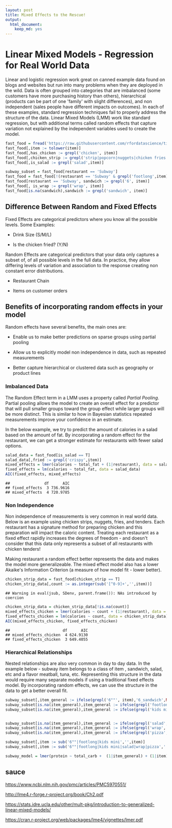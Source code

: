 ```yaml
---
layout: post
title: Mixed Effects to the Rescue!
output: 
  html_document: 
    keep_md: yes
---
```




# Linear Mixed Models - Regression for Real World Data

Linear and logistic regression work great on canned example data found on blogs and websites but
run into many problems when they are deployed in the wild.  Data is often grouped into categories 
that are imbalanced (some customers have more purchasing history than others), hierarchical 
(products can be part of one 'family' with slight differences), and non independent (sales people 
have different impacts on outcomes).  In each of these examples, standard regression 
techniques fail to properly address the structure of the data.  Linear Mixed Models (LMM) work like 
standard regression, but with additional terms called random effects that capture variation not 
explained by the independent variables used to create the model. 


```r
fast_food = fread('https://raw.githubusercontent.com/rfordatascience/tidytuesday/master/data/2018/2018-09-04/fastfood_calories.csv')
fast_food[,item := tolower(item)]
fast_food[,has_chicken := grepl('chicken', item)]
fast_food[,chicken_strip := grepl('strip|popcorn|nuggets|chicken fries|tenders',item)]
fast_food[,is_salad := grepl('salad',item)]

subway_subset = fast_food[restaurant == 'Subway']
fast_food = fast_food[!(restaurant == 'Subway' & grepl('footlong',item)) & !(restaurant == 'Subway' & grepl('kids mini',item))]
fast_food[restaurant == 'Subway', sandwich := grepl('6', item)]
fast_food[, is_wrap := grepl('wrap', item)]
fast_food[is.na(sandwich),sandwich := grepl('sandwich', item)]
```

## Difference Between Random and Fixed Effects

Fixed Effects are categorical predictors where you know all the possible levels.  Some Examples:

- Drink Size (S/M/L)

- Is the chicken fried? (Y/N)

Random Effects are categorical predictors that your data only captures a subset of, of all possible 
levels in the full data.  In practice, they allow differing levels of variation and association 
to the response creating non constant error distributions.

- Restaurant Chain 

- Items on customer orders

## Benefits of incorporating random effects in your model

Random effects have several benefits, the main ones are:

- Enable us to make better predictions on sparse groups using partial pooling

- Allow us to explicitly model non independence in data, such as repeated measurements

- Better capture hierarchical or clustered data such as geography or product lines


### Imbalanced Data
The Random Effect term in a LMM uses a property called *Partial Pooling*.  Partial pooling allows the model
to create an overall effect for a predictor that will pull smaller groups toward the group effect while 
larger groups will be more distinct.  This is similar to how in Bayesian statistics repeated measurements
improve your confidence in an estimate.

In the below example, we try to predict the amount of calories in a salad based on the amount of fat.
By incorporating a random effect for the restaurant, we can get a stronger estimate for restaurants
with fewer salad options.


```r
salad_data = fast_food[is_salad == T]
salad_data[,fried := grepl('crispy',item)]
mixed_effects = lmer(calories ~ total_fat + (1|restaurant), data = salad_data)
fixed_effects = lm(calories ~ total_fat, data = salad_data)
AIC(fixed_effects, mixed_effects)
```

```
##               df      AIC
## fixed_effects  3 736.9616
## mixed_effects  4 720.9785
```

### Non Independence 

Non independence of measurements is very common in real world data.  Below is an example using 
chicken strips, nuggets, fries, and tenders.  Each restaurant has a signature method for preparing 
chicken and this preparation will impact the caloric content.  Treating each restaurant as a fixed effect
rapidly increases the degrees of freedom - and doesn't consider that this data only represents a subset
of all restaurants with chicken tenders!

Making restaurant a random effect better represents the data and makes the model more generalizeable.
The mixed effect model also has a lower Akaike's Information Criterion (a measure of how model fit - lower 
better).




```r
chicken_strip_data = fast_food[chicken_strip == T]
chicken_strip_data[,count := as.integer(sub('[^0-9]+','',item))]
```

```
## Warning in eval(jsub, SDenv, parent.frame()): NAs introduced by coercion
```

```r
chicken_strip_data = chicken_strip_data[!is.na(count)]
mixed_effects_chicken = lmer(calories ~ count + (1|restaurant), data = chicken_strip_data)
fixed_effects_chicken = lm(calories ~ count, data = chicken_strip_data)
AIC(mixed_effects_chicken, fixed_effects_chicken)
```

```
##                       df      AIC
## mixed_effects_chicken  4 624.9130
## fixed_effects_chicken  3 649.4055
```

### Hierarchical Relationships

Nested relationships are also very common in day to day data.  In the example below - subway item 
belongs to a class of item , sandwich, salad, etc and a flavor meatball, tuna, etc.  Representing this
structure in the data would require many separate models if using a traditional fixed effects model.
By incorporating random effects, we can use the structure in the data to get a better overall fit.


```r
subway_subset[,item_general := ifelse(grepl('6""', item),'6_sandwich',NA)]
subway_subset[is.na(item_general),item_general := ifelse(grepl('footlong', item),'12_sandwich',NA)]
subway_subset[is.na(item_general),item_general := ifelse(grepl('kids mini', item),'3_sandwich',NA)]


subway_subset[is.na(item_general),item_general := ifelse(grepl('salad', item),'salad',NA)]
subway_subset[is.na(item_general),item_general := ifelse(grepl('wrap', item),'wrap',NA)]
subway_subset[is.na(item_general),item_general := ifelse(grepl('pizza', item),'pizza',NA)]

subway_subset[,item := sub('6""|footlong|kids mini','',item)]
subway_subset[,item := sub('6""|footlong|kids mini|salad|wrap|pizza','',item)]

subway_model = lmer(protein ~ total_carb +  (1|item_general) + (1|item), data = subway_subset)
```


## sauce

https://www.ncbi.nlm.nih.gov/pmc/articles/PMC5970551/

http://lme4.r-forge.r-project.org/book/Ch2.pdf

https://stats.idre.ucla.edu/other/mult-pkg/introduction-to-generalized-linear-mixed-models/

https://cran.r-project.org/web/packages/lme4/vignettes/lmer.pdf

